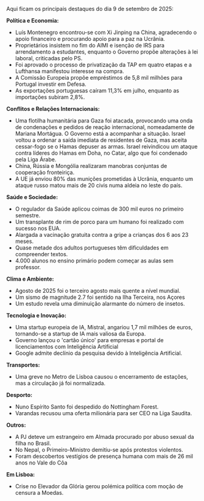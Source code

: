 Aqui ficam os principais destaques do dia 9 de setembro de 2025:

**Política e Economia:**

*   Luís Montenegro encontrou-se com Xi Jinping na China, agradecendo o apoio financeiro e procurando apoio para a paz na Ucrânia.
*   Proprietários insistem no fim do AIMI e isenção de IRS para arrendamento a estudantes, enquanto o Governo propõe alterações à lei laboral, criticadas pelo PS.
*   Foi aprovado o processo de privatização da TAP em quatro etapas e a Lufthansa manifestou interesse na compra.
*   A Comissão Europeia propõe empréstimos de 5,8 mil milhões para Portugal investir em Defesa.
*   As exportações portuguesas caíram 11,3% em julho, enquanto as importações subiram 2,8%.

**Conflitos e Relações Internacionais:**

*   Uma flotilha humanitária para Gaza foi atacada, provocando uma onda de condenações e pedidos de reação internacional, nomeadamente de Mariana Mortágua. O Governo está a acompanhar a situação. Israel voltou a ordenar a saída imediata de residentes de Gaza, mas aceita cessar-fogo se o Hamas depuser as armas. Israel reivindicou um ataque contra líderes do Hamas em Doha, no Catar, algo que foi condenado pela Liga Árabe.
*   China, Rússia e Mongólia realizaram manobras conjuntas de cooperação fronteiriça.
*   A UE já enviou 80% das munições prometidas à Ucrânia, enquanto um ataque russo matou mais de 20 civis numa aldeia no leste do país.

**Saúde e Sociedade:**

*   O regulador da Saúde aplicou coimas de 300 mil euros no primeiro semestre.
*   Um transplante de rim de porco para um humano foi realizado com sucesso nos EUA.
*   Alargada a vacinação gratuita contra a gripe a crianças dos 6 aos 23 meses.
*   Quase metade dos adultos portugueses têm dificuldades em compreender textos.
*   4.000 alunos no ensino primário podem começar as aulas sem professor.

**Clima e Ambiente:**

*   Agosto de 2025 foi o terceiro agosto mais quente a nível mundial.
*   Um sismo de magnitude 2.7 foi sentido na Ilha Terceira, nos Açores
*   Um estudo revela uma diminuição alarmante do número de insetos.

**Tecnologia e Inovação:**

*   Uma startup europeia de IA, Mistral, angariou 1,7 mil milhões de euros, tornando-se a startup de IA mais valiosa da Europa.
*   Governo lançou o 'cartão único' para empresas e portal de licenciamentos com Inteligência Artificial
*    Google admite declínio da pesquisa devido à Inteligência Artificial.

**Transportes:**

*   Uma greve no Metro de Lisboa causou o encerramento de estações, mas a circulação já foi normalizada.

**Desporto:**

*   Nuno Espírito Santo foi despedido do Nottingham Forest.
*   Varandas recusou uma oferta milionária para ser CEO na Liga Saudita.

**Outros:**

*   A PJ deteve um estrangeiro em Almada procurado por abuso sexual da filha no Brasil.
*   No Nepal, o Primeiro-Ministro demitiu-se após protestos violentos.
*   Foram descobertos vestígios de presença humana com mais de 26 mil anos no Vale do Côa

**Em Lisboa:**

*   Crise no Elevador da Glória gerou polémica política com moção de censura a Moedas.
